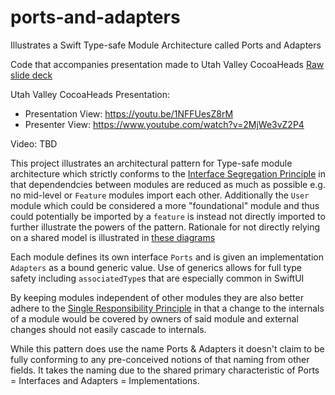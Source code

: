 # ports-and-adapters
Illustrates a Swift Type-safe Module Architecture called Ports and Adapters

Code that accompanies presentation made to Utah Valley CocoaHeads
[Raw slide deck](https://docs.google.com/presentation/d/1LxNfmQRcJvRhQ2Ap4lRjM9WN--N6BFJn4OrBcyXndnI/edit?usp=sharing)

Utah Valley CocoaHeads Presentation:
- Presentation View: https://youtu.be/1NFFUesZ8rM
- Presenter View: https://www.youtube.com/watch?v=2MjWe3vZ2P4


Video: TBD

This project illustrates an architectural pattern for Type-safe module architecture which strictly conforms to the [Interface Segregation Principle](https://en.wikipedia.org/wiki/Interface_segregation_principle) in that dependendcies between modules are reduced as much as possible e.g. no mid-level or `Feature` modules import each other. Additionally the `User` module which could be considered a more "foundational" module and thus could potentially be imported by a `feature` is instead not directly imported to further illustrate the powers of the pattern. Rationale for not directly relying on a shared model is illustrated in [these diagrams](https://www.figma.com/board/6mXYvefOzNjbj0uDBETNFl/Ports---Adapters-Presentations?node-id=0-1&t=nMoPonmeF131YRNJ-1)

Each module defines its own interface `Ports` and is given an implementation `Adapters` as a bound generic value. Use of generics allows for full type safety including `associatedType`s that are especially common in SwiftUI

By keeping modules independent of other modules they are also better adhere to the [Single Responsibility Principle](https://en.wikipedia.org/wiki/Single-responsibility_principle) in that a change to the internals of a module would be covered by owners of said module and external changes should not easily cascade to internals.

While this pattern does use the name Ports & Adapters it doesn't claim to be fully conforming to any pre-conceived notions of that naming from other fields. It takes the naming due to the shared primary characteristic of Ports = Interfaces and Adapters = Implementations.
